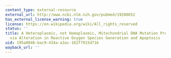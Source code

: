 ```yaml
---
content_type: external-resource
external_url: http://www.ncbi.nlm.nih.gov/pubmed/19208652
has_external_license_warning: true
license: https://en.wikipedia.org/wiki/All_rights_reserved
status: ''
title: A Heteroplasmic, not Homoplasmic, Mitochondrial DNA Mutation Promotes Tumorigenesis
  via Alteration in Reactive Oxygen Species Generation and Apoptosis
uid: 195a0046-bac9-434a-a3ac-162f7915d716
wayback_url: ''
---
```

